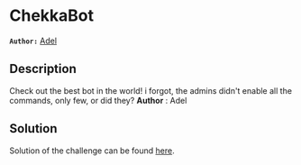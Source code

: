 # ChekkaBot

**`Author:`** [Adel](https://github.com/Spidey-y)

## Description
Check out the best bot in the world! i forgot, the admins didn't enable all the commands, only few, or did they? **Author** : Adel

## Solution

Solution of the challenge can be found [here](solution/).

